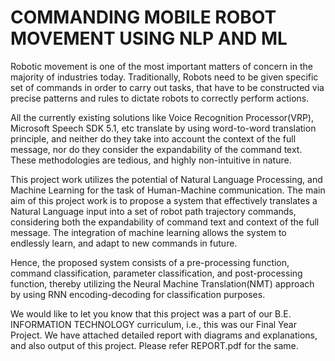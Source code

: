 # COMMANDING MOBILE ROBOT MOVEMENT USING NLP AND ML
Robotic movement is one of the most important matters of concern in the majority of industries today. Traditionally, Robots need to be given specific set of commands in order to carry out tasks, that have to be constructed via precise patterns and rules to dictate robots to correctly perform actions.

All the currently existing solutions like Voice Recognition Processor(VRP), Microsoft Speech SDK 5.1, etc translate by using word-to-word translation principle, and neither do they take into account the context of the full message, nor do they consider the expandability of the command text. These methodologies are tedious, and highly non-intuitive in nature.

This project work utilizes the potential of Natural Language Processing, and Machine Learning for the task of Human-Machine communication. The main aim of this project work is to propose a system that effectively translates a Natural Language input into a set of robot path trajectory commands, considering both the expandability of command text and context of the full message. The integration of machine learning allows the system to endlessly learn, and adapt to new commands in future.

Hence, the proposed system consists of a pre-processing function, command classification, parameter classification, and post-processing function, thereby utilizing the Neural Machine Translation(NMT) approach by using RNN encoding-decoding for classification purposes. 

We would like to let you know that this project was a part of our B.E. INFORMATION TECHNOLOGY curriculum, i.e., this was our Final Year Project. We have attached detailed report with diagrams and explanations, and also output of this project. Please refer REPORT.pdf for the same.
